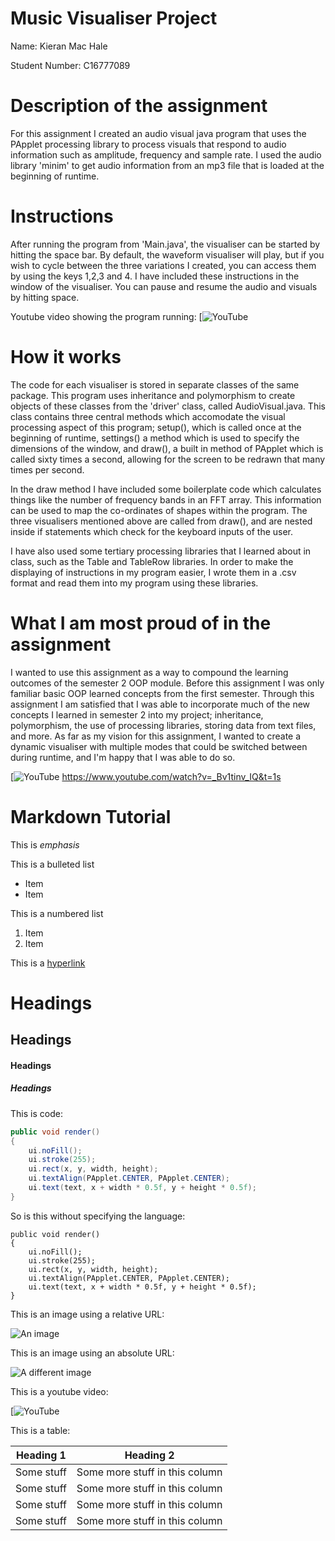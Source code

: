 # Music Visualiser Project

Name: Kieran Mac Hale

Student Number: C16777089


# Description of the assignment

For this assignment I created an audio visual java program that uses the PApplet processing library to process
visuals that respond to audio information such as amplitude, frequency and sample rate. I used the audio library 
'minim' to get audio information from an mp3 file that is loaded at the beginning of runtime. 

# Instructions

After running the program from 'Main.java', the visualiser can be started by hitting the space bar. By default,
the waveform visualiser will play, but if you wish to cycle between the three variations I created, you can access them
by using the keys 1,2,3 and 4. I have included these instructions in the window of the visualiser. You can pause and resume
the audio and visuals by hitting space.

Youtube video showing the program running: 
[![YouTube](https://www.youtube.com/watch?v=_Bv1tinv_IQ&feature=youtu.be)

# How it works

The code for each visualiser is stored in separate classes of the same package. This program uses inheritance and polymorphism
to create objects of these classes from the 'driver' class, called AudioVisual.java. This class contains three central methods
which accomodate the visual processing aspect of this program; setup(), which is called once at the beginning of runtime, settings()
a method which is used to specify the dimensions of the window, and draw(), a built in method of PApplet which is called sixty times a second, 
allowing for the screen to be redrawn that many times per second. 

In the draw method I have included some boilerplate code which calculates things like the number of frequency bands in an FFT array.
This information can be used to map the co-ordinates of shapes within the program. The three visualisers mentioned above are called 
from draw(), and are nested inside if statements which check for the keyboard inputs of the user. 

I have also used some tertiary processing libraries that I learned about in class, such as the Table and TableRow libraries. In order
to make the displaying of instructions in my program easier, I wrote them in a .csv format and read them into my program using these
libraries. 

# What I am most proud of in the assignment

I wanted to use this assignment as a way to compound the learning outcomes of the semester 2 OOP module. 
Before this assignment I was only familiar basic OOP learned concepts from the first semester. Through this assignment I am 
satisfied that I was able to incorporate much of the new concepts I learned in semester 2 into my project; inheritance, polymorphism,
the use of processing libraries, storing data from text files, and more. As far as my vision for this assignment,
I wanted to create a dynamic visualiser with multiple modes that could be switched between during runtime, and I'm happy that I was able to do so. 


[![YouTube](https://www.youtube.com/watch?v=_Bv1tinv_IQ&t=1s)
https://www.youtube.com/watch?v=_Bv1tinv_IQ&t=1s


# Markdown Tutorial

This is *emphasis*

This is a bulleted list

- Item
- Item

This is a numbered list

1. Item
1. Item

This is a [hyperlink](http://bryanduggan.org)

# Headings
## Headings
#### Headings
##### Headings

This is code:

```Java
public void render()
{
	ui.noFill();
	ui.stroke(255);
	ui.rect(x, y, width, height);
	ui.textAlign(PApplet.CENTER, PApplet.CENTER);
	ui.text(text, x + width * 0.5f, y + height * 0.5f);
}
```

So is this without specifying the language:

```
public void render()
{
	ui.noFill();
	ui.stroke(255);
	ui.rect(x, y, width, height);
	ui.textAlign(PApplet.CENTER, PApplet.CENTER);
	ui.text(text, x + width * 0.5f, y + height * 0.5f);
}
```

This is an image using a relative URL:

![An image](images/p8.png)

This is an image using an absolute URL:

![A different image](https://bryanduggandotorg.files.wordpress.com/2019/02/infinite-forms-00045.png?w=595&h=&zoom=2)

This is a youtube video:

[![YouTube](https://www.youtube.com/watch?v=_Bv1tinv_IQ&feature=youtu.be)

This is a table:

| Heading 1 | Heading 2 |
|-----------|-----------|
|Some stuff | Some more stuff in this column |
|Some stuff | Some more stuff in this column |
|Some stuff | Some more stuff in this column |
|Some stuff | Some more stuff in this column |

